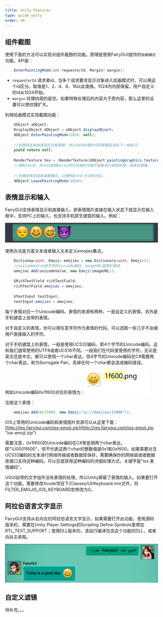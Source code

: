 ```yaml
---
title: Unity Features
type: guide_unity
order: 90
---
```


## 组件截图

使用下面的方法可以实现对组件截图的功能。原理是使用FairyGUI提供的`绘画模式`功能。API是：

```csharp
    EnterPaintingMode(int requestorId, Margin? margin);
```

- `requestorId` 请求者id。当多个请求要求显示对象进入绘画模式时，可以用这个id区分。取值是1、2、4、8、16以此类推。1024内内部保留。用户自定义的id从1024开始。
- `margin` 纹理四周的留空。如果特殊处理后的内容大于原内容，那么这里的设置可以使纹理扩大。

利用绘画模式实现截图功能：

```csharp
    GObject aObject;
    DisplayObject dObject = aObject.displayObject;
    dObject.EnterPaintingMode(1024, null);

    //纹理将在本帧渲染后才能更新，所以访问纹理的代码需要延迟到下一帧执行。
    yield return null;

    RenderTexture tex = (RenderTexture)dObject.paintingGraphics.texture.nativeTexture;
    //得到tex后，你可以使用Unity的方法保存为图片或者进行其他处理。具体处理略。

    //处理结束后结束绘画模式。id要和Enter方法的对应。
    dObject.LeavePaintingMode(1024);
```

## 表情显示和输入

FairyGUI支持表情显示和直接输入，即表情图片直接在输入状态下就显示在输入框中，支持PC上的输入，也支持手机原生键盘的输入。例如：

![](../../images/20170924151030.png)

使用办法是为富文本或者输入文本定义emojies集合。

```csharp
    Dictionay<uint, Emoji> emojies = new Dictionary<uint, Emoji>();
    //unicodeValue是字符的unicode编码，imageURL是图片路径
    emojies.Add(unicodeValue, new Emoji(imageURL));

    GRichTextField richTextField;
    richTextField.emojies = emojies;

    GTextInput textInput;
    textInput.emojies = emojies;
```

每个表情对应一个Unicode编码。表情的来源有两种，一是自定义的表情，另外是手机键盘上自带的表情。

对于自定义的表情，你可以用任意字符作为表情的代码，可以选取一些几乎不会被用户直接输入的字符。

对于手机键盘上的表情，一般是使用UCS32编码，即4个字节的Unicode编码。这和我们通常使用的UTF8或者UCS16不同。一般我们在代码里使用的字符，无论是英文还是中文，都可以使用一个char表达，但4字节的Unicode编码在C#需要两个char表达，称为Surrogate Pair。丢掉任何一个char都会造成编码错误。

例如Unicode编码0x1f600对应的表情为：![](../../images/20170924153658.png)

注册这个表情：

```csharp
    emojies.Add(0x1f600, new Emoji("ui://Emojies/1f600"));
```

IOS上常用的Unicode编码和表情图片资源可以从这里下载：[http://res.fairygui.com/ios-emoji.zip](http://res.fairygui.com/ios-emoji.zip "ios-emoji.zip")

需要注意，0x1f600的Unicode编码在C#里是用两个char表达，即"\U0001f600"，但不代表这两个char的整数值是0x1和0xf600。如果需要对含UCS32编码的文本进行网络传输或者数据库保存，需要确保你的网络层或者数据库接口支持这种编码。可以百度获得这种编码的详细处理方式，关键字是“ios 表情编码”。

UGUI自带的文字组件没有表情的处理，所以Unity屏蔽了表情的输入。如果要打开这个功能，需要修改Xcode项目下/Classes/UI/Keyboard.mm文件，将FILTER_EMOJIS_IOS_KEYBOARD宏修改为0。

## 阿拉伯语言文字显示

FairyGUI支持从右向左的阿拉伯语言文字显示。如果需要打开此功能，使用源码版本的，需要在Unity Player Settings的Scripting Define Symbols里增加RTL_TEXT_SUPPORT；使用DLL版本的，请自行编译包含这个功能的DLL，或者向谷主索取。

![](../../images/20180319022527.png)

## 自定义滤镜

待补充。。。
